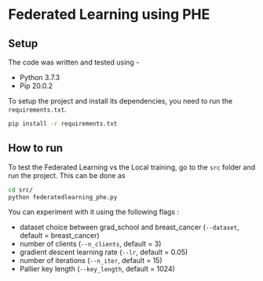 # Federated Learning using PHE

## Setup

The code was written and tested using -

-   Python 3.7.3
-   Pip 20.0.2

To setup the project and install its dependencies, you need to run the `requirements.txt`.

```bash
pip install -r requirements.txt
```

## How to run

To test the Federated Learning vs the Local training, go to the `src` folder and run the project. This can be done as

```bash
cd src/
python federatedlearning_phe.py
```

You can experiment with it using the following flags :

-   dataset choice between grad_school and breast_cancer (`--dataset`, default = breast_cancer)
-   number of clients (`--n_clients`, default = 3)
-   gradient descent learning rate (`--lr`, default = 0.05)
-   number of iterations (`--n_iter`, default = 15)
-   Pallier key length (`--key_length`, default = 1024)